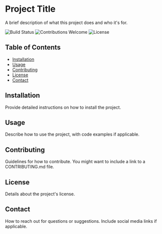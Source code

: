 # Project Title

A brief description of what this project does and who it's for.

![Build Status](https://img.shields.io/badge/build-passing-brightgreen)
![Contributions Welcome](https://img.shields.io/badge/contributions-welcome-orange.svg)
![License](https://img.shields.io/badge/license-MIT-blue.svg)

## Table of Contents

- [Installation](#installation)
- [Usage](#usage)
- [Contributing](#contributing)
- [License](#license)
- [Contact](#contact)

## Installation

Provide detailed instructions on how to install the project.

## Usage

Describe how to use the project, with code examples if applicable.

## Contributing

Guidelines for how to contribute. You might want to include a link to a CONTRIBUTING.md file.

## License

Details about the project's license.

## Contact

How to reach out for questions or suggestions. Include social media links if applicable.
